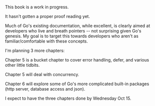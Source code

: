 This book is a work in progress.

It hasn't gotten a proper proof reading yet.

Much of Go's existing documentation, while excellent, is clearly aimed at developers who live and breath pointers -- not surprising given Go's genesis. My goal is to target this towards developers who aren't as familiar/comfortable with these concepts.

I'm planning 3 more chapters:

Chapter 5 is a bucket chapter to cover error handling, defer, and various other little tidbits.

Chapter 5 will deal with concurrency.

Chapter 6 will explore some of Go's more complicated built-in packages (http server, database access and json).

I expect to have the three chapters done by Wednesday Oct 15.

